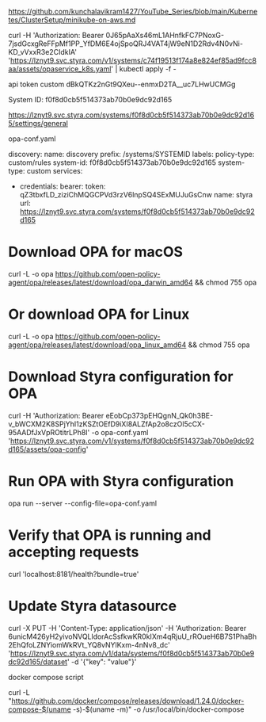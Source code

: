 https://github.com/kunchalavikram1427/YouTube_Series/blob/main/Kubernetes/ClusterSetup/minikube-on-aws.md





curl -H 'Authorization: Bearer 0J65pAaXs46mL1AHnfkFC7PNoxG-7jsdGcxgReFFpMf1PP_YfDM6E4ojSpoQRJ4VAT4jW9eN1D2Rdv4N0vNi-KD_vVxxR3e2CIdkIA' 'https://lznyt9.svc.styra.com/v1/systems/c74f19513f174a8e824ef85ad9fcc8aa/assets/opaservice_k8s.yaml' | kubectl apply -f -


api token custom 
dBkQTKz2nGt9QXeu--enmxD2TA__uc7LHwUCMGg

System ID: f0f8d0cb5f514373ab70b0e9dc92d165

https://lznyt9.svc.styra.com/systems/f0f8d0cb5f514373ab70b0e9dc92d165/settings/general


opa-conf.yaml

discovery:
  name: discovery
  prefix: /systems/SYSTEMID
labels:
  policy-type: custom/rules
  system-id: f0f8d0cb5f514373ab70b0e9dc92d165
  system-type: custom
services:
- credentials:
    bearer:
      token: qZ3tbxfLD_ziziChMQGCPVd3rzV6lnpSQ4SExMUJuGsCnw
  name: styra
  url: https://lznyt9.svc.styra.com/systems/f0f8d0cb5f514373ab70b0e9dc92d165



# Download OPA for macOS

curl -L -o opa https://github.com/open-policy-agent/opa/releases/latest/download/opa_darwin_amd64 && chmod 755 opa
# Or download OPA for Linux

curl -L -o opa https://github.com/open-policy-agent/opa/releases/latest/download/opa_linux_amd64 && chmod 755 opa
# Download Styra configuration for OPA

curl -H 'Authorization: Bearer eEobCp373pEHQgnN_Qk0h3BE-v_bWCXM2K8SPjYhI1zKSZtOEfD9iXI8ALZfAp2o8czOl5cCX-95AADfJxVpROtitrLPh8I' -o opa-conf.yaml 'https://lznyt9.svc.styra.com/v1/systems/f0f8d0cb5f514373ab70b0e9dc92d165/assets/opa-config'
# Run OPA with Styra configuration

opa run --server --config-file=opa-conf.yaml
# Verify that OPA is running and accepting requests

curl 'localhost:8181/health?bundle=true'
# Update Styra datasource

curl -X PUT -H 'Content-Type: application/json' -H 'Authorization: Bearer 6unicM426yH2yivoNVQLldorAcSsfkwKR0kIXm4qRjuU_rROueH6B7S1PhaBh2EhQfoLZNYiomWkRVt_YQ8vNYlKxm-4nNv8_dc' 'https://lznyt9.svc.styra.com/v1/data/systems/f0f8d0cb5f514373ab70b0e9dc92d165/dataset' -d '{"key": "value"}'


docker compose  script 

curl -L "https://github.com/docker/compose/releases/download/1.24.0/docker-compose-$(uname -s)-$(uname -m)" -o /usr/local/bin/docker-compose
